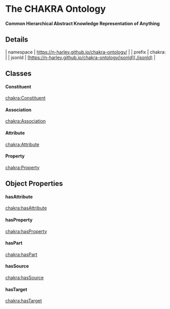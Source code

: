 # The CHAKRA Ontology

#### Common Hierarchical Abstract Knowledge Representation of Anything

## Details

| namespace | <https://n-harley.github.io/chakra-ontology/> |
| prefix | chakra: |
| jsonld | [https://n-harley.github.io/chakra-ontology/jsonld](./jsonld) |

## Classes

#### Constituent

[chakra:Constituent](https://n-harley.github.io/chakra-ontology/#Constituent)

#### Association

[chakra:Association](https://n-harley.github.io/chakra-ontology/#Association)

#### Attribute

[chakra:Attribute](https://n-harley.github.io/chakra-ontology/#Attribute)

#### Property

[chakra:Property](https://n-harley.github.io/chakra-ontology/#Property)

## Object Properties

#### hasAttribute

[chakra:hasAttribute](https://n-harley.github.io/chakra-ontology/#hasAttribute)

#### hasProperty

[chakra:hasProperty](https://n-harley.github.io/chakra-ontology/#hasProperty)

#### hasPart

[chakra:hasPart](https://n-harley.github.io/chakra-ontology/#hasPart)

#### hasSource

[chakra:hasSource](https://n-harley.github.io/chakra-ontology/#hasSource)

#### hasTarget

[chakra:hasTarget](https://n-harley.github.io/chakra-ontology/#hasTarget)
